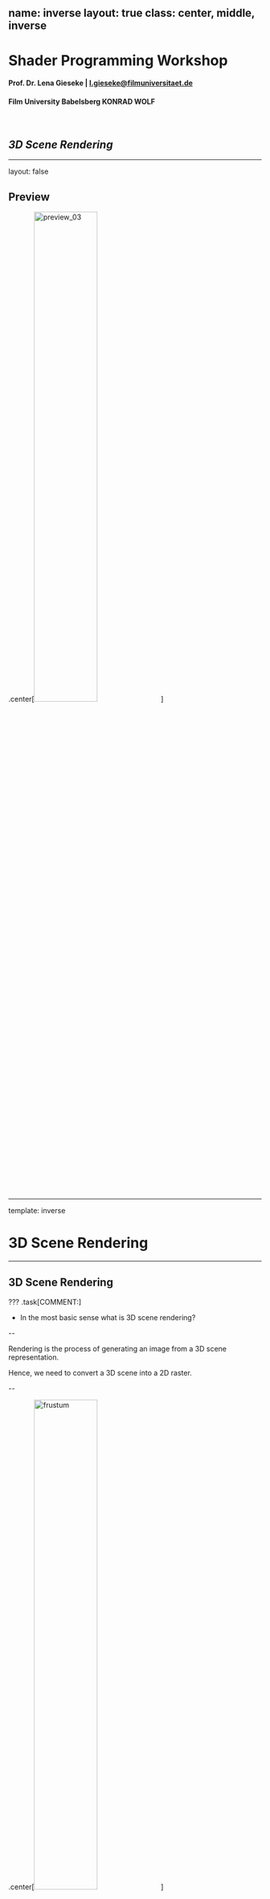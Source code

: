 name: inverse
layout: true
class: center, middle, inverse
---


# Shader Programming Workshop

#### Prof. Dr. Lena Gieseke | l.gieseke@filmuniversitaet.de  
#### Film University Babelsberg KONRAD WOLF

<br >

## *3D Scene Rendering*


<!--
Start server in /doc/

h or ?: Toggle the help window
j: Jump to next slide
k: Jump to previous slide
b: Toggle blackout mode
m: Toggle mirrored mode.
c: Create a clone presentation on a new window
p: Toggle PresenterMode
f: Toggle Fullscreen
t: Reset presentation timer
<number> + <Return>: Jump to slide <number>
-->


---
layout: false


## Preview

.center[<img src="./img/preview_03.png" alt="preview_03" style="width:50%;">]




---
template: inverse

# 3D Scene Rendering

---

## 3D Scene Rendering


???
.task[COMMENT:]  

* In the most basic sense what is 3D scene rendering?

--

Rendering is the process of generating an image from a 3D scene representation. 

Hence, we need to convert a 3D scene into a 2D raster. 

--

.center[<img src="./img/frustum.png" alt="frustum" style="width:50%;">]

---

## 3D Scene Rendering

.center[<img src="./img/frustum_02.png" alt="frustum_02" style="width:90%;">]  .imgref[[[techspot]](https://www.techspot.com/article/1888-how-to-3d-rendering-rasterization-ray-tracing/)]

---

## Rendering Algorithms

???
.task[COMMENT:]  

There are several rendering algorithms in countless flavors. The two main categories are: 

--

### Rasterization vs. Ray Tracing

.center[<img src="./img/rendering_01.png" alt="rendering_01" style="width:90%;">]

.footnote[[[wiki](https://www.wikiwand.com/en/Rendering),[Raytracing and Global Illumination](https://www.slideserve.com/tender/raytracing-and-global-illumination) ]]


???
.task[COMMENT:]  


* Rasterization
    * Projects polygons onto the picture plane, without advanced optical effects
    * Very Fast
* Raytracing
    * Cast rays through the picture plane into the scene from a specific point of view, can employ more advanced optical simulation
* The fourth type of light transport technique, radiosity is not usually implemented as a rendering technique, but instead calculates the passage of light as it leaves the light source and illuminates surfaces. These surfaces are usually rendered to the display using one of the other three techniques.
* Another distinction is between image order algorithms, which iterate over pixels of the image plane, and object order algorithms, which iterate over objects in the scene. Generally object order is more efficient, as there are usually fewer objects in a scene than pixels. 

---

## Rendering Algorithms

### Rasterization vs. Ray Tracing

> Most advanced software combines techniques to obtain good-enough results at reasonable cost!


???
.task[COMMENT:]  

* Rasterisation is what renders the polygons, and it’s then combined with shadows and reflections created using Ray Tracing.
* What is GPU rendering?

---
template:inverse

# Rasterization

---
.header[Rendering Algorithms]

## Rasterization

.center[<img src="./img/rasterization_pipeline.png" alt="rasterization_pipeline" style="width:100%;">]

.footnote[[Image Synthesis Lecture, M. Fuchs, 2016]]
 
---
.header[Rendering Algorithms]

## Rasterization

<img src="./img/rasterization_pipeline.png" alt="rasterization_pipeline" style="width:60%;">

.footnote[[Image Synthesis Lecture, M. Fuchs, 2016]]
 
  
> The mapping of the scene geometry to pixels.


???
.task[COMMENT:]  

* Rasterization
    * Projects polygons onto the picture plane, without advanced optical effects
    * Very Fast

* The main problem with rasterization is that this technique has a difficult time tracking exactly how the light in a scene should travel and interact with other elements of the scene. 

---
.header[Rendering Algorithms]

## Rasterization

.center[<img src="./img/shader_pipeline_vert.png" alt="shader_pipeline_vert" style="width:85%;">]

???
.task[COMMENT:]  

* The **vertex shader** is responsible for the transformations applied on the vertices; mainly, the coordinate transforms required for the position, but it can also perform other calculations (e.g. Gouraud shading).
* The **geometry shader** is able to remove and insert primitives into the primitive stream, right before actual rasterization begins.
* **Tesselation shaders** are newer than geometry shaders, but come earlier in the pipeline. They were introduced, because
    * geometry shaders were not general enough (what if we need more data for subdivision than the _ADJACENCY primitives can carry?)
    * subdivision is a very common problem, but complicated to implement, and it would make sense to centralize some support.
* As a solution, OpenGL includes tesselation shaders, and splits the tesselation problem into three subcomponents:
    * The tesselation control shader decides into how many primitives the incoming GL_PATCH should be subdivided (and additional details)
    * The hard-coded tesselation primitive generator performs the actual subdivision
    * The tesselation evaluation shader gets to move the patch vertices resulting from the subdivision.

---
.header[Rendering Algorithms]

## Rasterization

.center[<img src="./img/shader_pipeline_rast.png" alt="shader_pipeline_rast.png" style="width:100%;">]

.footnote[[Image Synthesis Lecture, M. Fuchs, 2016]]

---
.header[Rendering Algorithms]

## Rasterization

.center[<img src="./img/shader_pipeline_frag.png" alt="shader_pipeline_frag" style="width:90%;">]

.footnote[[Image Synthesis Lecture, M. Fuchs, 2016]]

???
.task[COMMENT:]  

* The fragment shader is used for shading. It defines the the look of the fragments, can modify output color and depth and can discard fragments from the pipeline.


.center[<img src="./img/opengl-coordinate_systems.png" alt="opengl-coordinate_systems.png" style="width:110%;">]


* Applying transformations can be understood as a change of coordinate systems (change of base + change of origin).
    * In image order rendering, we usually transform the viewing ray into the local coordinate system.
    * In object order rendering, we transform the primitives into screen coordinates (where rasterization takes place).
* It makes many transformations invertible: thus, we can easily change our perspective between “moving the camera” and “moving the object”.



---
template:inverse

# Ray Tracing

---
.header[Rendering Algorithms]

## Ray Tracing

.center[<img src="./img/rendering_01b.png" alt="rendering_01b" style="width:50%;">]


???
.task[COMMENT:]  

* Raytracing
    * Cast rays through the picture plane into the scene from a specific point of view, can employ more advanced optical simulation

---
.header[Rendering Algorithms]

.center[<img src="./img/duerer_01.png" alt="duerer_01" style="width:70%;">  
Underweysung der Messung (Nuremberg, 1525) .imgref[[[nvidia]](https://blogs.nvidia.com/blog/2022/03/23/what-is-path-tracing/)]]


???
.task[COMMENT:]  

* The string’s the thing: Albrecht Dürer was the first to describe what’s now known as “ray tracing,” a technique for creating accurate representations of 3D objects on a 2D surfaces in Underweysung der Messung (Nuremberg, 1525),f15
* Dürer made it his life’s work to bring classical and contemporary mathematics together with the arts, achieving breakthroughs in expressiveness and realism.
* In 1969, more than 400 years after Dürer’s death, IBM’s Arthur Appel showed how the idea of ray tracing could be brought to computer graphics, applying it to computing visibility and shadows.
* A decade later, Turner Whitted was the first to show how this idea could capture reflection, shadows and refraction, explaining how the seemingly simple concept could make much more sophisticated computer graphics possible. Progress was rapid in the following few years.
* In 1984, Lucasfilm’s Robert Cook, Thomas Porter and Loren Carpenter detailed how ray tracing could incorporate many common filmmaking techniques — including motion blur, depth of field, penumbras, translucency and fuzzy reflections — that were, until then, unattainable in computer graphics.

---
.header[Rendering Algorithms]

## Ray Tracing

Ray Tracing is also called physically-based rendering and is based on the properties of light.

--
* Light is emitted by light sources

--
* Light is transported through the scene by reflection at surfaces

--
* Some of the light ends up in the eye

---
.header[Rendering Algorithms]

## Ray Tracing

Ray Tracing is also called physically-based rendering and is based on the properties of light.


.center[<img src="./img/raytracing_01.png" alt="raytracing_01" style="width:44%;">]

???

.task[TASK:] Who can explain the algorithm?

---
.header[Rendering Algorithms]

## Ray Tracing

Light transport is reversible with respect to time and we can trace the light rays backwards, starting in the eye, ending in the light source.

---
.header[Rendering Algorithms]

## Ray Tracing

.left-even[<img src="./img/raytracing_02.png" alt="raytracing_02" style="width:94%;">]

--

.right-even[
Advantage: We are only interested in the light that hits the eye, anyways!
]

---
.header[Rendering Algorithms]

## Ray Tracing

.left-even[<img src="./img/raytracing_02.png" alt="raytracing_02" style="width:94%;">]

.right-even[
For every point on the image plane
]

---
.header[Rendering Algorithms]

## Ray Tracing

.left-even[<img src="./img/raytracing_02.png" alt="raytracing_02" style="width:94%;">]

.right-even[
For every point on the image plane  

* cast a ray from the eye into the scene,
]

---
.header[Rendering Algorithms]

## Ray Tracing

.left-even[<img src="./img/raytracing_02.png" alt="raytracing_02" style="width:94%;">]


.right-even[
For every point on the image plane  

* cast a ray from the eye into the scene,
* determine color and brightness of the light that travels on that ray to the eye and
]

---
.header[Rendering Algorithms]

## Ray Tracing

.left-even[<img src="./img/raytracing_02.png" alt="raytracing_02" style="width:94%;">]

.right-even[
For every point on the image plane  

* cast a ray from the eye into the scene,
* determine color and brightness of the light that travels on that ray to the eye and
* store it at the image point.
]

???

Dedicated hardware has remained exotic, but general purpose GPU computing is becoming the standard.

Cons

* Hard to pipeline
* Usually needs preprocessing
* Typically higher runtime requirements than for object order rendering

Pros

* “Embarrassingly” parallel
* Every pixel can be computed independently, and needs to be written to only once
* Scales well with scene complexity
* Methodically uncomplicated



???
.task[COMMENT:]  

* The various rendering techniques in computer graphics attempt to solve and approximate this equation. 

---
.header[Rendering Algorithms]

## Ray Tracing

Ray Tracing is easy to implement!

--

In C++ in 99 lines: http://www.kevinbeason.com/smallpt/#moreinfo 😁

---
.header[Rendering Algorithms]

## Ray Tracing
```
// loop over all pixels
Vec3f framebuffer = new Vec3f[imageHeight][imageWidth]; 
for (int j = 0; j < imageHeight; ++j) { 
    for (int i = 0; i < imageWidth; ++i) { 
        for (int k = 0; k < numObjectsInScene; ++k) { 

            Ray ray = buildCameraRay(i, j); 

            if (intersect(ray, objects[k]) { 
                framebuffer[j][i] = objects[k].color; 
            } 
            else { 
               framebuffer[j][i] = backgroundColor; 
            } 
        } 
    } 
} 
```



---
.header[Rendering Algorithms]

## Ray Tracing

> However, there are worlds, or better universes, between the *basic* algorithm and *making it look good* on a professional or production level.


???
.task[COMMENT:]  

* A better implementation is possible, as for example demonstrated here: http://madebyevan.com/webgl-path-tracing/  





---
.header[Rendering Algorithms]

## Ray Tracing

Ray Tracing comes in many flavors

--

* Ray Casting
* Path Tracing
* Ray Marching
* ...


???
.task[COMMENT:]  

* Ray Casting
    * Simplest form of ray tracing
    * Cast a ray for each pixel (or vertical scanline) of the image plane
    * Solve ray-surface intersection test
* Path Tracing
    * Solve the rendering equation via Monte-Carlo integration
    * Trace a rays with weighted random reflections/transmissions
    * Multiple iterations are required to avoid noisy images
* Ray Marching
    * Also known as sphere marching
    * Objects and scenes are represented as distance fields
    * Resulting image is calculated by marching through the distance field

---
.header[Rendering Algorithms | Ray Tracing]

## Path Tracing

Some form of path tracing is the core of most high-quality render engines.

.center[<img src="./img/raytracing_05.png" alt="raytracing_05" style="width:70%;"> .imgref[[[nvidia]](https://developer.nvidia.com/rtx/raytracing)]]


???
.task[COMMENT:]  

* The rendering equation is concise, but not easy to solve. Computer graphics scenes are complex, with billions of triangles not being unusual today. There’s no way to solve the rendering equation directly, which led to Kajiya’s second crucial innovation.
* Kajiya showed that statistical techniques could be used to solve the rendering equation: even if it isn’t solved directly, it’s possible to solve it along the paths of individual rays. If it is solved along the path of enough rays to approximate the lighting in the scene accurately, photorealistic images are possible.
* By putting these two ideas together — a physics-based equation for describing the way light moves around a scene — and the use of Monte Carlo simulation to help choose a manageable number of paths back to a light source, Kajiya outlined the fundamental techniques that would become the standard for generating photorealistic computer-generated images.
* His approach transformed a field dominated by a variety of disparate rendering techniques into one that — because it mirrored the physics of the way light moved through the real world — could put simple, powerful algorithms to work that could be applied to reproduce a large number of visual effects with stunning levels of realism.
* https://www.nvidia.com/en-us/on-demand/session/gtcspring22-s43047/

---
## Rendering Algorithms

.center[<img src="./img/rendering_comparison_01.png" alt="rendering_comparison_01" style="width:90%;"> .imgref[[[nvidia]](https://blogs.nvidia.com/blog/2022/03/23/what-is-path-tracing/)]]


???
.task[COMMENT:]  

* https://blogs.nvidia.com/blog/2022/03/23/what-is-path-tracing/




---
.header[Rendering Algorithms]

## Ray Tracing

.left-even[<img src="./img/raytracing_03.png" alt="raytracing_03" style="width:94%;">]

.right-even[
For every point on the image plane  

* cast a ray from the eye into the scene,
* **determine color and brightness** of the light that travels on that ray to the eye and
* store it at the image point.
]

---
.header[Rendering Algorithms | Ray Tracing]

## Ray - Object Intersection

Classical ray tracing algorithms solve the intersection of a ray and an object algebraically.

--

For triangulated meshes, [ray-triangle intersections](https://www.scratchapixel.com/lessons/3d-basic-rendering/ray-tracing-rendering-a-triangle/ray-triangle-intersection-geometric-solution.html) are performant to compute.

--
.left-even[<img src="./img/bunny_01.png" alt="bunny_01" style="width:60%;">]

.right-even[<img src="./img/ray_triangle_01.png" alt="ray_triangle_01" style="width:100%;">] .imgref[[[courses.cs.washington.edu]](https://courses.cs.washington.edu/courses/cse457/04sp/lectures/triangle_intersection.pdf)]

---
.header[Rendering Algorithms]

## Ray Tracing

But what to do if we do not have nicely triangulated meshes...  

--
  
...as in an "empty" fragment shader?

--

.center[<img src="./img/pipeline_frag_02.png" alt="pipeline_frag_02" style="width:100%;">]


---
template:inverse

# Ray Marching


---
.header[Rendering Algorithms | Ray Tracing]

## Ray Marching

--

With the gained popularity of real-time solutions and rendering in the fragment shader, the need for

--
* lighter scene representations

--
* flexible ray intersection algorithms

--

became more prominent.

--

<br >
*Ray marching* or better *sphere tracing* is a solution for that.


???
.task[COMMENT:]  

Later:
* Instead of computing the intersection of a ray with a surface directly, ray marching steps along the ray until an intersection is found.
* the main difference between ray casting and ray marching, is the fact that ray casting uses explicit equations while ray marching uses implicit equations to render the scene.
* Raycasting is good for immediately getting the intersection if one exists. Raymarching is good for objects that cannot be described easily in a simple equation.




---
template:inverse

# The Rendering Scenario


---

## The Rendering Scenario

.left-even[<img src="./img/fragments_01.png" alt="fragments_01" style="width:100%;">]

--
.right-even[
> How to determine the color of each fragment?
]

---

## The Rendering Scenario

.left-even[<img src="./img/fragments_01.png" alt="fragments_01" style="width:100%;">]

.right-even[
1. Shoot a ray through each fragment into the scene.
]

---

## The Rendering Scenario

.left-even[<img src="./img/fragments_01.png" alt="fragments_01" style="width:100%;">]

.right-even[
1. Shoot a ray through each fragment into the scene
2. Detect the surface a ray hits and use the surface color for the fragment

]


---

## The Rendering Scenario

.center[<img src="./img/frustum_01.png" alt="frustum_01" style="width:60%;">]


---

## The Rendering Scenario

.center[<img src="./img/rendering_04.png" alt="rendering_04" style="width:70%;">]

.footnote[[based on: [scratchapixel](https://www.scratchapixel.com/lessons/3d-basic-rendering/introduction-to-ray-tracing)]]


---
## The Rendering Scenario

.center[<img src="./img/rendering_02.png" alt="rendering_02" style="width:70%;">]
.footnote[[based on: [scratchapixel](https://www.scratchapixel.com/lessons/3d-basic-rendering/introduction-to-ray-tracing)]]


<!-- ---
## Rendering

.center[<img src="./img/rendering_03.png" alt="rendering_03" style="width:100%;">]
.footnote[[based on: [scratchapixel](https://www.scratchapixel.com/lessons/3d-basic-rendering/introduction-to-ray-tracing)]]
 -->



---
## The Rendering Scenario

.center[<img src="./img/rendering_05.png" alt="rendering_05" style="width:70%;">]
.footnote[[based on: [scratchapixel](https://www.scratchapixel.com/lessons/3d-basic-rendering/introduction-to-ray-tracing)]]

---
## The Rendering Scenario

.center[<img src="./img/rendering_06.png" alt="rendering_06" style="width:70%;">]
.footnote[[based on: [scratchapixel](https://www.scratchapixel.com/lessons/3d-basic-rendering/introduction-to-ray-tracing)]]

---
## The Rendering Scenario

.left-even[<img src="./img/rendering_06.png" alt="rendering_06" style="width:100%;">]

.right-even[
```glsl
// Camera
// Position
vec3 ray_origin = vec3(0, 0.1, -2);

// Direction
// Shooting a ray "through" the current fragment
vec3 ray_direction = 
        normalize(vec3(p, 1));
```
]


---
## The Rendering Scenario

.left-even[<img src="./img/rendering_06.png" alt="rendering_06" style="width:100%;">]

.right-even[
> How to determine the color of each fragment?

1. Shoot a ray through each fragment into the scene. ✓
2. Detect the surface a ray hits and use the surface color for the fragment.

]

---
## The Rendering Scenario

.left-even[<img src="./img/rendering_04b.png" alt="rendering_04b" style="width:100%;">]

.right-even[
> How to determine the color of each fragment?

1. Shoot a ray through each fragment into the scene. ✓
2. Detect the surface a ray hits and use the surface color for the fragment.

]



---
## The Rendering Scenario

.left-even[<img src="./img/rendering_07.png" alt="rendering_07" style="width:100%;">]

.right-even[
> How to determine the color of each fragment?

1. Shoot a ray through each fragment into the scene. ✓
2. Detect the surface a ray hits and use the surface color for the fragment.
]

.footnote[[[scratchapixel]](https://www.scratchapixel.com/lessons/3d-basic-rendering/introduction-to-ray-tracing)]

---
## The Rendering Scenario

.left-even[<img src="./img/pixelrender.gif" alt="pixelrender" style="width:100%;">]

.right-even[
> How to determine the color of each fragment?

1. Shoot a ray through each fragment into the scene. ✓
2. Detect the surface a ray hits and use the surface color for the fragment.
]

.footnote[[[scratchapixel]](https://www.scratchapixel.com/lessons/3d-basic-rendering/introduction-to-ray-tracing)]


---
## The Rendering Scenario

.left-even[<img src="./img/rendering_08.png" alt="rendering_08" style="width:100%;">]

.right-even[
> How to detect where a ray hits a surfaces?
]

.footnote[[[scratchapixel]](https://www.scratchapixel.com/lessons/3d-basic-rendering/introduction-to-ray-tracing)]


---
## The Rendering Scenario

.left-even[<img src="./img/rendering_08.png" alt="rendering_08" style="width:100%;">]

.right-even[

<br/>

For all objects in the scene, which one is hit, if at all?
]

.footnote[[[scratchapixel]](https://www.scratchapixel.com/lessons/3d-basic-rendering/introduction-to-ray-tracing)]

---

.header[The Rendering Scenario]
## Implicit Geometry

Strictly speaking, we don't even have a "surface" but a function...

--

.left-even[<img src="./img/sdf_sphere_01.png" alt="sdf_sphere_01" style="width:100%;">  .imgref[[[Inigo Quilez]](https://www.iquilezles.org/www/articles/distfunctions2d/distfunctions2d.htm)]]

.right-even[
```glsl
float sdfCircle(vec2 p, float r)
{
    return length(p) - r;
}
```
]


---

.header[The Rendering Scenario]
## Implicit Geometry

Strictly speaking, we don't even have a "surface" but a function...

.left-even[<img src="./img/sdf_sphere_01.png" alt="sdf_sphere_01" style="width:100%;">  .imgref[[[Inigo Quilez]](https://www.iquilezles.org/www/articles/distfunctions2d/distfunctions2d.htm)]]

.right-even[
```glsl
float sdfCircle(vec2 p, float r)
{
    return length(p) - r;
}
```
...and properties that we can work with.
]



---
template:inverse

# Sphere Tracing

---
.header[Rendering | Implicit Geometry]

## Ray Marching

--

.center[<img src="./img/rendering_09a.png" alt="rendering_09a" style="width:68%;">]

---
.header[Rendering | Implicit Geometry]

## Ray Marching

.center[<img src="./img/rendering_09.png" alt="rendering_09" style="width:90%;">]

---
.header[Rendering | Implicit Geometry]

## Ray Marching

.center[<img src="./img/rendering_10.png" alt="rendering_10" style="width:90%;">]

---
.header[Rendering | Implicit Geometry]

## Ray Marching

.center[<img src="./img/rendering_11.png" alt="rendering_11" style="width:90%;">]


???
.task[COMMENT:]  

* What could be the issue here, regarding performance?

---
.header[Rendering | Implicit Geometry]

## Ray Marching

Sphere tracing implements smarter step sizes.

--

> The next step size is the smallest distance to all surfaces.

---
.header[Rendering | Implicit Geometry]

## Ray Marching

.center[<img src="./img/rendering_12.png" alt="rendering_12" style="width:75%;">]

.footnote[[[Sebastian Lague]](https://www.youtube.com/watch?v=Cp5WWtMoeKg&t=3s)]

---
.header[Rendering | Implicit Geometry]

## Sphere Tracing

.center[<img src="./img/rendering_13.png" alt="rendering_13" style="width:82%;">]

.footnote[[[Sebastian Lague]](https://www.youtube.com/watch?v=Cp5WWtMoeKg&t=3s)]


???
.task[COMMENT:]  

* This algorithm is called *sphere tracing* because when you compute the smallest distance from a point to all surfaces, this distance can be seen as the radius of a sphere within which we can move freely without ever intersecting with a surface. 

---
.header[Rendering | Implicit Geometry]

## Sphere Tracing

> This algorithm is called *sphere tracing* because when you compute the smallest distance from a point to all surfaces, this distance can be seen as the radius of a sphere within which we can move freely without ever intersecting with a surface. 
  
Hart, John. (1995). Sphere Tracing: A Geometric Method for the Antialiased Ray Tracing of Implicit Surfaces. The Visual Computer. 12. 10.1007/s003710050084. 

---
.header[Rendering | Implicit Geometry]

## Sphere Tracing

.center[<img src="./img/rendering_14.png" alt="rendering_14" style="width:82%;">]

.footnote[[[Sebastian Lague]](https://www.youtube.com/watch?v=Cp5WWtMoeKg&t=3s)]

---
.header[Rendering | Implicit Geometry]

## Sphere Tracing

.center[<img src="./img/rendering_15.png" alt="rendering_15" style="width:82%;">]

.footnote[[[Sebastian Lague]](https://www.youtube.com/watch?v=Cp5WWtMoeKg&t=3s)]

---
.header[Rendering | Implicit Geometry]

## Sphere Tracing

.center[<img src="./img/rendering_16.png" alt="rendering_16" style="width:82%;">]

.footnote[[[Sebastian Lague]](https://www.youtube.com/watch?v=Cp5WWtMoeKg&t=3s)]

---
.header[Rendering | Implicit Geometry]

## Sphere Tracing

.center[<img src="./img/rendering_16.png" alt="rendering_16" style="width:82%;">   
We stop once the next step size is below a certain threshold.
]

.footnote[[[Sebastian Lague]](https://www.youtube.com/watch?v=Cp5WWtMoeKg&t=3s)]


---
.header[Rendering | Implicit Geometry]

## Sphere Tracing

> How do we get the smallest distance to all surfaces?

--

* We iterate over all surfaces,

--
* and compute the distance to each surface.

--

The distance computation from a point to the surface depends on the different shapes!  

---
.header[Rendering | Implicit Geometry | Sphere Tracing]

## Distance Implicit Functions 

For basic shapes there are simple mathematical formula for this.


???
.task[COMMENT:]  

* DIFs


---
.header[Sphere Tracing | Distance Implicit Function]

## Closest Distance To a Sphere

.left-even[<img src="./img/distance_01.png" alt="distance_01" style="width:80%;">]



---
.header[Sphere Tracing | Distance Implicit Function]


## Closest Distance To a Sphere

.left-even[<img src="./img/distance_02.png" alt="distance_01" style="width:80%;">]

.right-even[

* Distance point to circle center:  
$||P - C||$
]


???
.task[COMMENT:]  

* With ||P - C|| as squared distance `sqrtf(x*x+y*y+z*z)`


---
.header[Sphere Tracing]

## Closest Distance To a Sphere

.left-even[<img src="./img/distance_03.png" alt="distance_03" style="width:80%;">]

.right-even[

* Distance point to circle surface:  
$||P - C|| - r$
]



---
.header[Sphere Tracing | Distance Implicit Function]


## Closest Distance To a Sphere

.left-even[<img src="./img/distance_03.png" alt="distance_03" style="width:80%;">]

.right-even[

> The closest distance from the point P to a sphere is just the distance to the center of the sphere minus the sphere's radius.  
  
$d(P,Sphere)=||P - C|| − r$ 
]



---
.header[Sphere Tracing | Distance Implicit Function]


## Closest Distance To a Sphere

.left-even[<img src="./img/distance_03.png" alt="distance_03" style="width:80%;">]

.right-even[

> The closest distance from the point P to a sphere is just the distance to the center of the sphere minus the sphere's radius.  
  
$d(P,Sphere)=||P - C|| − r$  
  
<br >
This is the *distance implicit function* of a sphere.  
]



---
.header[Sphere Tracing | Distance Implicit Function]

## Closest Distance To a Sphere

.left-even[<img src="./img/distance_03.png" alt="distance_03" style="width:80%;">]

.right-even[

> The closest distance from the point P to a sphere is just the distance to the center of the sphere minus the sphere's radius.  
  
$d(P,Sphere)=||P - C|| − r$  
  
<br >
Important: this equation assumes that the the center of the sphere is at the origin! 
]

???
.task[COMMENT:]  

* Next week we will learn how to deal with transformations such as scale, rotation and translation. But for now, we will assume a the shape centred around the origin.


---
.header[Sphere Tracing | Distance Implicit Function]

## Closest Distance To a Sphere

.center[<img src="./img/distance_04.png" alt="distance_04" style="width:35%;">]

---
.header[Sphere Tracing | Distance Implicit Function]

## Closest Distance To a Sphere

.center[<img src="./img/distance_04b.png" alt="distance_04b" style="width:35%;">]

---
.header[Sphere Tracing | Distance Implicit Function]

## Closest Distance To a Sphere

.center[<img src="./img/distance_05.png" alt="distance_05" style="width:35%;">]


---
.header[Sphere Tracing | Distance Implicit Function]

## Closest Distance To a Plane

For a plane that is parallel to one of the axis of the coordinate system, we can simply use the coordinate of the point on that axis for the distance.
  
--
  
<br >

For example, for a axis-aligned plane in y
  
$d(P, Plane)= P.y$  


???
.task[COMMENT:]  

* DIF Axis-Aligned
* We will come back to this...

---
.header[Sphere Tracing]

## Distance Underestimate Implicit Function


There is also a *generic* solution based on calculus (called DUF) for any implicit geometry representation.  

* Find the optimum or an underestimated distance 


???
.task[COMMENT:]  

* It finds the optimum or underestimated distance of a point to any implicit surface description. But that formula is a bit more complicated...


---
.header[Sphere Tracing]

## Distance Implicit Functions

.center[<img src="./img/preview_01.png" alt="preview_01" style="width:44%;">]




---
template:inverse

# Summary

---
.header[Sphere Tracing]

# Summary

--

* We start with the coordinates of the fragment coordinate that needs to get a color

--
* We normalize those coordinates, e.g. to a system between -1 and 1 with the origin at the center of the screen

--
* We shoot from a point of view ("camera") a ray through the fragment into the scene

--
* We go step by step along the view ray in order to find the surface it hits

--
    * For taking a step along the ray, we compute the distances to all objects in the scene
--
    * From those distances we take the smallest one as step size
--
    * We decide on an intersection once the step size is below a threshold

---
.header[Sphere Tracing]

# Summary

* We start with the coordinates of the fragment coordinate that needs to get a color
* We normalize those coordinates, e.g. to a system between -1 and 1 with the origin at the center of the screen
* We shoot from a point of view ("camera") a ray through the fragment into the scene
* We go step by step along the view ray in order to find the surface it hits
* We take the color of the hit surface point as fragment color - we will come back to this

---
.header[Sphere Tracing]

# Summary

* We start with the coordinates of the fragment coordinate that needs to get a color
* We normalize those coordinates, e.g. to a system between -1 and 1 with the origin at the center of the screen
* We shoot from a point of view ("camera") a ray through the fragment into the scene
* We go step by step along the view ray in order to find the surface it hits
* (We take the color of the hit surface point as fragment color - we will come back to this)

--
    * For now we set a fixed color for the object
--
    * Or use the distance value as color


---
template:inverse

# ✨ 
#### The End


---
template:inverse

## Hands On!
# 👩🏽‍💻


???
.task[COMMENT:]  

* Show distance shaded version
* Show flat shaded version
* Put version together
* 45min

* Visualize Number of steps: https://www.scratchapixel.com/lessons/advanced-rendering/rendering-distance-fields/basic-sphere-tracer

---
## Exercise

1. Implement a sphere tracer based on the given code pieces in [spheretracing_06_no_shading_inpieces.md](../code/spheretracing_06_no_shading_inpieces.md)


